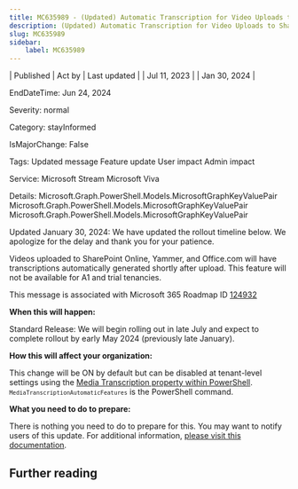```yaml
---
title: MC635989 - (Updated) Automatic Transcription for Video Uploads to SharePoint Online, Yammer, and Office.com
description: (Updated) Automatic Transcription for Video Uploads to SharePoint Online, Yammer, and Office.com
slug: MC635989
sidebar:
    label: MC635989
---
```


| Published | Act by | Last updated |
| Jul 11, 2023 |  | Jan 30, 2024 |

EndDateTime: Jun 24, 2024

Severity: normal

Category: stayInformed

IsMajorChange: False

Tags: Updated message Feature update User impact Admin impact

Service: Microsoft Stream Microsoft Viva

Details: Microsoft.Graph.PowerShell.Models.MicrosoftGraphKeyValuePair Microsoft.Graph.PowerShell.Models.MicrosoftGraphKeyValuePair Microsoft.Graph.PowerShell.Models.MicrosoftGraphKeyValuePair

<p>Updated January 30, 2024: We have updated the rollout timeline below. We apologize for the delay and thank you for your patience.</p><p>Videos uploaded to SharePoint Online, Yammer, and Office.com will have transcriptions automatically generated shortly after upload. This feature will not be available for A1 and trial tenancies.<br></p><p>This message is associated with Microsoft 365 Roadmap ID <a href="https://www.microsoft.com/microsoft-365/roadmap?filters=&amp;searchterms=124932" target="_blank">124932</a><br></p><p><b>When this will happen:</b><br></p><p>Standard Release: We will begin rolling out in late July and expect to complete rollout by early May 2024 (previously late January).<br></p><p><b>How this will affect your organization:</b><br></p><p>This change will be ON by default but can be disabled at tenant-level settings using the <a href="https://learn.microsoft.com/powershell/module/sharepoint-online/set-spotenant?view=sharepoint-ps#-mediatranscriptionautomaticfeatures" target="_blank">Media Transcription property within PowerShell</a>. <code><code>MediaTranscriptionAutomaticFeatures</code></code> is the PowerShell command.</p><p><b>What you need to do to prepare:</b><br></p><p>There is nothing you need to do to prepare for this. You may want to notify users of this update. For additional information, <a href="https://support.microsoft.com/office/view-edit-and-manage-video-transcripts-and-captions-3cb9acb6-05b2-4f59-a50d-7df61123aa20#bkmk_about" target="_blank">please visit this documentation</a>.</p>

## Further reading
